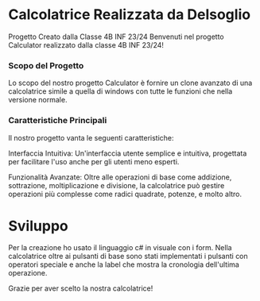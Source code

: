 # Calcolatrice Realizzata da Delsoglio
Progetto Creato dalla Classe 4B INF 23/24
Benvenuti nel progetto Calculator realizzato dalla classe 4B INF 23/24! 

### Scopo del Progetto
Lo scopo del nostro progetto Calculator è fornire un clone avanzato di una calcolatrice simile a quella di windows con tutte le funzioni che nella versione normale.

### Caratteristiche Principali
Il nostro progetto vanta le seguenti caratteristiche:

Interfaccia Intuitiva: Un'interfaccia utente semplice e intuitiva, progettata per facilitare l'uso anche per gli utenti meno esperti.

Funzionalità Avanzate: Oltre alle operazioni di base come addizione, sottrazione, moltiplicazione e divisione, la calcolatrice può gestire operazioni più complesse come radici quadrate, potenze, e molto altro.

# Sviluppo
Per la creazione ho usato il linguaggio c# in visuale con i form.
Nella calcolatrice oltre ai pulsanti di base sono stati implementati i pulsanti con operatori speciale e anche la label che mostra la cronologia dell'ultima operazione.

Grazie per aver scelto la nostra calcolatrice!